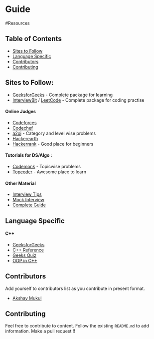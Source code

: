 # Guide


#Resources

<strong>  </strong>

## Table of Contents

- [Sites to Follow](#SitestoFollow)
- [Language Specific](#LanguageSpecific)
- [Contributors](#Contributors)
- [Contributing](#Contributing)

## Sites to Follow:

* [GeeksforGeeks](https://www.geeksforgeeks.org/) - Complete package for learning
* [InterviewBit](https://www.interviewbit.com/) / [LeetCode](http://www.leetcode.com/) - Complete package for coding practise


#### Online Judges
  * [Codeforces](http://codeforces.com/)
  * [Codechef](https://www.codechef.com/)
  * [a2oj](https://a2oj.com/) - Category and level wise problems
  * [Hackerearth](https://www.hackerearth.com)
  * [Hackerrank](https://www.hackerrank.com/) - Good place for beginners

#### Tutorials for DS/Algo :
  * [Codemonk](https://www.hackerearth.com/practice/codemonk/) - Topicwise problems
  * [Topcoder](https://www.topcoder.com/community/data-science/data-science-tutorials/) - Awesome place to learn
  
#### Other Material
  * [Interview Tips](./interview-tips.pdf)
  * [Mock Interview](https://drive.google.com/file/d/1ZS-n5QM59YO3K5zQZawMb6ScyBpqVYi7/view?usp=sharing)
  * [Complete Guide](https://www.geeksforgeeks.org/a-complete-step-by-step-guide-for-placement-preparation-by-geeksforgeeks/)

## Language Specific

#### C++
- [GeeksforGeeks](https://www.geeksforgeeks.org/c-plus-plus/)
- [C++ Reference](http://www.cplusplus.com/reference/)
- [Geeks Quiz](https://www.geeksforgeeks.org/category/quizzes-gq/computer-science-quizzes-gq/cpp-gq/)
- [OOP in C++](https://www.tutorialspoint.com/cplusplus/cpp_object_oriented.htm)

## Contributors

Add yourself to contributors list as you contribute in present format.

* [Akshay Mukul](https://github.com/Mukul65)

## Contributing

Feel free to contribute to content. Follow the existing `README.md` to add information. Make a pull request !!

